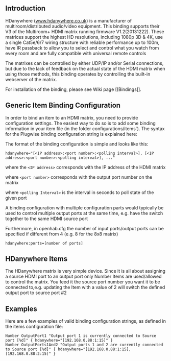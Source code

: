 ## Introduction

HDanywhere (www.hdanywhere.co.uk) is a manufacturer of multiroom/distributed audio/video equipment. This binding supports their V3 of the Multiroom+ HDMI matrix running firmware V1.2(20131222). These matrices support the highest HD resolutions, including 1080p 3D & 4K, use a single Cat5e/6/7 wiring structure with reliable performance up to 100m, have IR passback to allow you to select and control what you watch from every room and are fully compatible with universal remote controls

The matrixes can be controlled by either UDP/IP and/or Serial connections, but due to the lack of feedback on the actual state of the HDMI matrix when using those methods, this binding operates by controlling the built-in webserver of the matrix.  

For installation of the binding, please see Wiki page [[Bindings]].

## Generic Item Binding Configuration

In order to bind an item to an HDMI matrix, you need to provide configuration settings. The easiest way to do so is to add some binding information in your item file (in the folder configurations/items`). The syntax for the Plugwise binding configuration string is explained here:

The format of the binding configuration is simple and looks like this:

    hdanywhere="[<IP address>:<port number>:<polling interval>], [<IP address>:<port number>:<polling interval>], ..."

where the `<IP address>` corresponds with the IP address of the HDMI matrix

where `<port number>` corresponds with the output port number on the matrix

where `<polling Interval>` is the interval in seconds to poll state of the given port

A binding configuration with multiple configuration parts would typically be used to control multiple output ports at the same time, e.g. have the switch together to the same HDMI source port

Furthermore, in openhab.cfg the number of input ports/output ports can be specified if different from 4 (e.g. 8 for the 8x8 matrix)

    hdanywhere:ports=[number of ports]

## HDanywhere Items

The HDanywhere matrix is very simple device. Since it is all about assigning a source HDMI port to an output port only Number Items are used/allowed to control the matrix. You feed it the source port number you want it to be connected to,e.g. updating the Item with a value of 2 will switch the defined output port to source port #2

## Examples

Here are a few examples of valid binding configuration strings, as defined in the items configuration file:

    Number OutputPort1 "Output port 1 is currently connected to Source port [%d]" { hdanywhere="[192.168.0.88:1:15]" }
    Number OutputPorts1And2 "Output ports 1 and 2 are currently connected to Source port [%d]" { hdanywhere="[192.168.0.88:1:15], [192.168.0.88:2:15]" }
